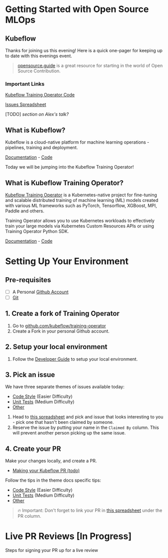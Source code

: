# Getting Started with Open Source MLOps
## Kubeflow

Thanks for joining us this evening! Here is a quick one-pager for keeping up to date with this evenings event.

> [opensource.guide](https://opensource.guide/) is a great resource for starting in the world of Open Source Contribution.

### Important Links

[Kubeflow Training Operator Code](https://github.com/kubeflow/training-operator)

[Issues Spreadsheet](https://docs.google.com/spreadsheets/d/1sYgp_oqdnchSPRbc7lIsoM71J4dvCq66pIDwpeRkyL8/)


[TODO] _section on Alex's talk?_

## What is Kubeflow?

Kubeflow is a cloud-native platform for machine learning operations - pipelines, training and deployment.

[Documentation](https://www.kubeflow.org/) - [Code](https://github.com/kubeflow/kubeflow)

Today we will be jumping into the Kubeflow Training Operator!

## What is Kubeflow Training Operator?

[Kubeflow Training Operator](https://github.com/kubeflow/training-operator) is a Kubernetes-native project for fine-tuning and scalable distributed training of machine learning (ML) models created with various ML frameworks such as PyTorch, Tensorflow, XGBoost, MPI, Paddle and others.

Training Operator allows you to use Kubernetes workloads to effectively train your large models via Kubernetes Custom Resources APIs or using Training Operator Python SDK.

[Documentation](https://www.kubeflow.org/docs/components/training/
) - [Code](https://github.com/kubeflow/training-operator)

# Setting Up Your Environment

## Pre-requisites

- [ ] A Personal [Github Account](https://github.com/)
- [ ] [Git](https://git-scm.com/book/en/v2/Getting-Started-Installing-Git)

## 1. Create a fork of Training Operator

1. Go to [github.com/kubeflow/training-operator](https://github.com/kubeflow/training-operator)
2. Create a Fork in your personal Github account.

## 2. Setup your local environment

1. Follow the [Developer Guide](https://github.com/kubeflow/training-operator/blob/master/docs/development/developer_guide.md) to setup your local environment.

## 3. Pick an issue

We have three separate themes of issues available today:
* [Code Style](issues/style.md) (Easier Difficulty)
* [Unit Tests](issues/unit-tests.md) (Medium Difficulty)
* [Other](issues/other.md)

1. Head to [this spreadsheet](https://docs.google.com/spreadsheets/d/1sYgp_oqdnchSPRbc7lIsoM71J4dvCq66pIDwpeRkyL8/) and pick and issue that looks interesting to you - pick one that hasn't been claimed by someone.
2. Reserve the issue by putting your name in the `Claimed By` column. This will prevent another person picking up the same issue.

## 4. Create your PR

Make your changes locally, and create a PR.
* [Making your Kubeflow PR (todo)]()

Follow the tips in the theme docs specific tips:
* [Code Style](issues/style.md) (Easier Difficulty)
* [Unit Tests](issues/unit-tests.md) (Medium Difficulty)
* [Other](issues/other.md)

> 🔥 Important: Don't forget to link your PR in [this spreadsheet](https://docs.google.com/spreadsheets/d/1sYgp_oqdnchSPRbc7lIsoM71J4dvCq66pIDwpeRkyL8/) under the PR column.

# Live PR Reviews [In Progress]

Steps for signing your PR up for a live review